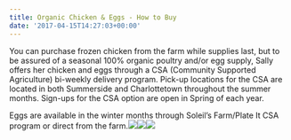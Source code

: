 ```yaml
---
title: Organic Chicken & Eggs - How to Buy
date: '2017-04-15T14:27:03+00:00'
---
```



You can purchase frozen chicken from the farm while supplies last, but to be assured of a seasonal 100% organic poultry and/or egg supply, Sally offers her chicken and eggs through a CSA (Community Supported Agriculture) bi-weekly delivery program.  Pick-up locations for the CSA are located in both Summerside and Charlottetown throughout the summer months.  Sign-ups for the CSA option are open in Spring of each year.

Eggs are available in the winter months through Soleil’s Farm/Plate It CSA program or direct from the farm.![](/barnyard-organics/images/egg-sunnysideup-on-toast.jpg)![](/barnyard-organics/images/eggs-bowl-lucy-wilson.jpg)![](/barnyard-organics/images/eggs-carton.jpg)


